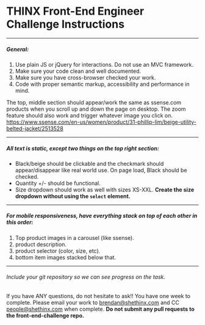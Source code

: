 # THINX Front-End Engineer Challenge Instructions

---

##### General:
1. Use plain JS or jQuery for interactions. Do not use an MVC framework.
2. Make sure your code clean and well documented.
3. Make sure you have cross-browser checked your work.
4. Code with proper semantic markup, accessibility and performance in mind.

The top, middle section should appear/work the same as ssense.com products when you scroll up and down the page on desktop. The zoom feature should also work and trigger whatever image you click on.
https://www.ssense.com/en-us/women/product/31-phillip-lim/beige-utility-belted-jacket/2513528

---

##### All text is static, except two things on the top right section:
* Black/beige should be clickable and the checkmark should appear/disappear like real world use. On page load, Black should be checked.
* Quantity +/- should be functional.
* Size dropdown should work as well with sizes XS-XXL. **Create the size dropdown without using the `select` element.**

---

##### For mobile responsiveness, have everything stack on top of each other in this order:
1. Top product images in a carousel (like ssense).
2. product description.
3. product selector (color, size, etc).
4. bottom item images stacked below that.

---

###### Include your git repository so we can see progress on the task.

If you have ANY questions, do not hesitate to ask!!
You have one week to complete. Please email your work to brendan@shethinx.com and CC people@shethinx.com when complete. **Do not submit any pull requests to the front-end-challenge repo.**

